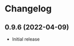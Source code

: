 # Changelog

<!--
    Placeholder for the next version (at the beginning of the line):
    ## **WORK IN PROGRESS**
-->
## 0.9.6 (2022-04-09)
* Initial release